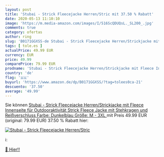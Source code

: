 ```yaml
---
layout: post
title: 'Stubai - Strick Fleecejacke Herren/Stric mit 37.50 % Rabatt'
date: 2020-05-13 11:10:10
image: 'https://m.media-amazon.com/images/I/516ScQDUQsL._SL200_.jpg'
comments: true
category: ofertas
author: ring
slug: 'B0171GGXSS-de Stubai - Strick Fleecejacke Herren/Strickjacke mit Fleece...'
tags: [ tole.es ]
actualPrice: 49.99 EUR
currency: EUR
price: 49.99
comparePrice: 79.99 EUR
prodname: 'Stubai - Strick Fleecejacke Herren/Strickjacke mit Fleece Innenseite für Outdooraktivität  Strick Fleece Jacke mit Stehkragen und Reißverschluss  Farbe: Dunkelblau  Größe: M - 3XL '
country: 'de'
flag: '🇩🇪'
buyurl: 'https://www.amazon.de/dp/B0171GGXSS/?tag=tolees0ca-21'
descuento: '37.50'
average: '49.99'
---
```


Sie können [Stubai - Strick Fleecejacke Herren/Strickjacke mit Fleece Innenseite für Outdooraktivität  Strick Fleece Jacke mit Stehkragen und Reißverschluss  Farbe: Dunkelblau  Größe: M - 3XL ](https://www.amazon.de/dp/B0171GGXSS/?tag=tolees0ca-21) mit Preis 49.99 EUR (original: 79.99 EUR) 37.50 % Rabatt hier:

[![Stubai - Strick Fleecejacke Herren/Stric](https://m.media-amazon.com/images/I/516ScQDUQsL._SL200_.jpg)](https://www.amazon.de/dp/B0171GGXSS/?tag=tolees0ca-21)

ℹ️:


[🛒 Hier!!](https://www.amazon.de/dp/B0171GGXSS/?tag=tolees0ca-21)
